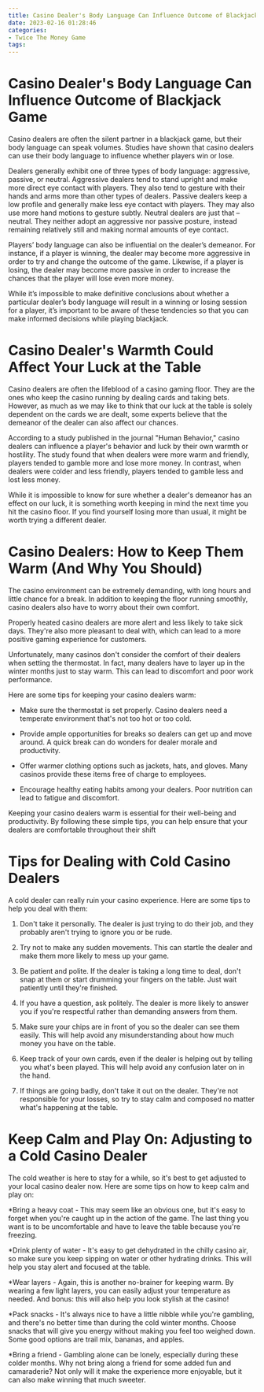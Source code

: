 ```yaml
---
title: Casino Dealer's Body Language Can Influence Outcome of Blackjack Game 
date: 2023-02-16 01:28:46
categories:
- Twice The Money Game
tags:
---
```



#  Casino Dealer's Body Language Can Influence Outcome of Blackjack Game 

Casino dealers are often the silent partner in a blackjack game, but their body language can speak volumes. Studies have shown that casino dealers can use their body language to influence whether players win or lose.

Dealers generally exhibit one of three types of body language: aggressive, passive, or neutral. Aggressive dealers tend to stand upright and make more direct eye contact with players. They also tend to gesture with their hands and arms more than other types of dealers. Passive dealers keep a low profile and generally make less eye contact with players. They may also use more hand motions to gesture subtly. Neutral dealers are just that – neutral. They neither adopt an aggressive nor passive posture, instead remaining relatively still and making normal amounts of eye contact.

Players’ body language can also be influential on the dealer’s demeanor. For instance, if a player is winning, the dealer may become more aggressive in order to try and change the outcome of the game. Likewise, if a player is losing, the dealer may become more passive in order to increase the chances that the player will lose even more money.

While it’s impossible to make definitive conclusions about whether a particular dealer’s body language will result in a winning or losing session for a player, it’s important to be aware of these tendencies so that you can make informed decisions while playing blackjack.

#  Casino Dealer's Warmth Could Affect Your Luck at the Table 
Casino dealers are often the lifeblood of a casino gaming floor. They are the ones who keep the casino running by dealing cards and taking bets. However, as much as we may like to think that our luck at the table is solely dependent on the cards we are dealt, some experts believe that the demeanor of the dealer can also affect our chances.

According to a study published in the journal "Human Behavior," casino dealers can influence a player's behavior and luck by their own warmth or hostility. The study found that when dealers were more warm and friendly, players tended to gamble more and lose more money. In contrast, when dealers were colder and less friendly, players tended to gamble less and lost less money.

While it is impossible to know for sure whether a dealer's demeanor has an effect on our luck, it is something worth keeping in mind the next time you hit the casino floor. If you find yourself losing more than usual, it might be worth trying a different dealer.

#  Casino Dealers: How to Keep Them Warm (And Why You Should) 

The casino environment can be extremely demanding, with long hours and little chance for a break. In addition to keeping the floor running smoothly, casino dealers also have to worry about their own comfort.

Properly heated casino dealers are more alert and less likely to take sick days. They're also more pleasant to deal with, which can lead to a more positive gaming experience for customers.

Unfortunately, many casinos don't consider the comfort of their dealers when setting the thermostat. In fact, many dealers have to layer up in the winter months just to stay warm. This can lead to discomfort and poor work performance.

Here are some tips for keeping your casino dealers warm: 

- Make sure the thermostat is set properly. Casino dealers need a temperate environment that's not too hot or too cold.

- Provide ample opportunities for breaks so dealers can get up and move around. A quick break can do wonders for dealer morale and productivity.

- Offer warmer clothing options such as jackets, hats, and gloves. Many casinos provide these items free of charge to employees.

- Encourage healthy eating habits among your dealers. Poor nutrition can lead to fatigue and discomfort.

Keeping your casino dealers warm is essential for their well-being and productivity. By following these simple tips, you can help ensure that your dealers are comfortable throughout their shift

#  Tips for Dealing with Cold Casino Dealers 

A cold dealer can really ruin your casino experience. Here are some tips to help you deal with them:

1. Don't take it personally. The dealer is just trying to do their job, and they probably aren't trying to ignore you or be rude.

2. Try not to make any sudden movements. This can startle the dealer and make them more likely to mess up your game.

3. Be patient and polite. If the dealer is taking a long time to deal, don't snap at them or start drumming your fingers on the table. Just wait patiently until they're finished.

4. If you have a question, ask politely. The dealer is more likely to answer you if you're respectful rather than demanding answers from them.

5. Make sure your chips are in front of you so the dealer can see them easily. This will help avoid any misunderstanding about how much money you have on the table.

6. Keep track of your own cards, even if the dealer is helping out by telling you what's been played. This will help avoid any confusion later on in the hand.

7. If things are going badly, don't take it out on the dealer. They're not responsible for your losses, so try to stay calm and composed no matter what's happening at the table.

#  Keep Calm and Play On: Adjusting to a Cold Casino Dealer

The cold weather is here to stay for a while, so it's best to get adjusted to your local casino dealer now. Here are some tips on how to keep calm and play on:

*Bring a heavy coat - This may seem like an obvious one, but it's easy to forget when you're caught up in the action of the game. The last thing you want is to be uncomfortable and have to leave the table because you're freezing.

*Drink plenty of water - It's easy to get dehydrated in the chilly casino air, so make sure you keep sipping on water or other hydrating drinks. This will help you stay alert and focused at the table.

*Wear layers - Again, this is another no-brainer for keeping warm. By wearing a few light layers, you can easily adjust your temperature as needed. And bonus: this will also help you look stylish at the casino!

*Pack snacks - It's always nice to have a little nibble while you're gambling, and there's no better time than during the cold winter months. Choose snacks that will give you energy without making you feel too weighed down. Some good options are trail mix, bananas, and apples.

*Bring a friend - Gambling alone can be lonely, especially during these colder months. Why not bring along a friend for some added fun and camaraderie? Not only will it make the experience more enjoyable, but it can also make winning that much sweeter.